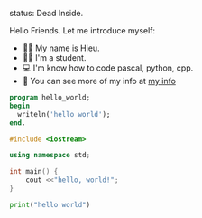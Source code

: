 status: Dead Inside.

Hello Friends. Let me introduce myself:
+ 👩‍💻 My name is Hieu.
+ 👨‍🎓 I'm a student.
+ 💻 I'm know how to code pascal, python, cpp.
+ 🧾 You can see more of my info at <a href="https://hieuhfgr.github.io/my-info">my info</a>


```pascal
program hello_world;
begin
  writeln('hello world');
end.
```

```cpp
#include <iostream>

using namespace std;

int main() {
	cout <<"hello, world!";
}
```

```py
print("hello world")
```
